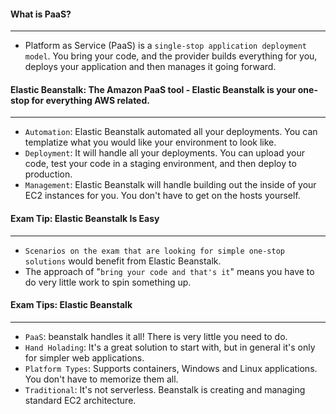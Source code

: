 #### What is PaaS?

___

* Platform as Service (PaaS) is a `single-stop application deployment model`. You bring your code, and the provider
  builds everything for you, deploys your application and then manages it going forward.

#### Elastic Beanstalk: The Amazon PaaS tool - Elastic Beanstalk is your one-stop for everything AWS related.

___

* `Automation`: Elastic Beanstalk automated all your deployments. You can templatize what you would like your
  environment to look like.
* `Deployment`: It will handle all your deployments. You can upload your code, test your code in a staging environment,
  and then deploy to production.
* `Management`: Elastic Beanstalk will handle building out the inside of your EC2 instances for you. You don't have to
  get on the hosts yourself.

#### Exam Tip: Elastic Beanstalk Is Easy

___

* `Scenarios on the exam that are looking for simple one-stop solutions` would benefit from Elastic Beanstalk.
* The approach of "`bring your code and that's it`" means you have to do very little work to spin something up.

#### Exam Tips: Elastic Beanstalk

___

* `PaaS`: beanstalk handles it all! There is very little you need to do.
* `Hand Holading`: It's a great solution to start with, but in general it's only for simpler web applications.
* `Platform Types`: Supports containers, Windows and Linux applications. You don't have to memorize them all.
* `Traditional`: It's not serverless. Beanstalk is creating and managing standard EC2 architecture.